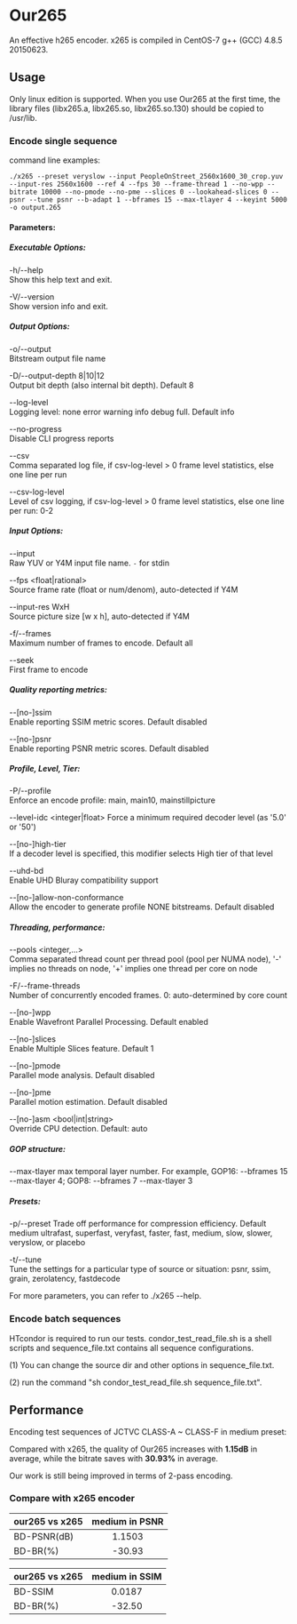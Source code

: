 # Our265

An effective h265 encoder. x265 is compiled in CentOS-7 g++ (GCC) 4.8.5 20150623. 

## Usage

Only linux edition is supported. When you use Our265 at the first time, the library files (libx265.a, libx265.so, libx265.so.130)  should be copied to /usr/lib.

### Encode single sequence

command line examples:

```
./x265 --preset veryslow --input PeopleOnStreet_2560x1600_30_crop.yuv --input-res 2560x1600 --ref 4 --fps 30 --frame-thread 1 --no-wpp --bitrate 10000 --no-pmode --no-pme --slices 0 --lookahead-slices 0 --psnr --tune psnr --b-adapt 1 --bframes 15 --max-tlayer 4 --keyint 5000 -o output.265
```

#### Parameters:

##### Executable Options:

-h/--help                        
Show this help text and exit.

-V/--version                    
Show version info and exit.

##### Output Options:
-o/--output <filename>           
Bitstream output file name

-D/--output-depth 8|10|12        
Output bit depth (also internal bit depth). Default 8
   
--log-level <string>          
Logging level: none error warning info debug full. Default info

--no-progress              
Disable CLI progress reports
   
--csv <filename>              
Comma separated log file, if csv-log-level > 0 frame level statistics, else one line per run
   
--csv-log-level <integer>     
Level of csv logging, if csv-log-level > 0 frame level statistics, else one line per run: 0-2
   
##### Input Options:
--input <filename>            
Raw YUV or Y4M input file name. `-` for stdin
   
--fps <float|rational>        
Source frame rate (float or num/denom), auto-detected if Y4M

--input-res WxH          
Source picture size [w x h], auto-detected if Y4M

-f/--frames <integer>            
Maximum number of frames to encode. Default all
   
--seek <integer>              
First frame to encode

##### Quality reporting metrics:

--[no-]ssim                   
Enable reporting SSIM metric scores. Default disabled

--[no-]psnr                  
Enable reporting PSNR metric scores. Default disabled

##### Profile, Level, Tier:
-P/--profile <string>            
Enforce an encode profile: main, main10, mainstillpicture
   
--level-idc <integer|float> 
Force a minimum required decoder level (as '5.0' or '50')

--[no-]high-tier              
If a decoder level is specified, this modifier selects High tier of that level

--uhd-bd                      
Enable UHD Bluray compatibility support

--[no-]allow-non-conformance            
Allow the encoder to generate profile NONE bitstreams. Default disabled

##### Threading, performance:

--pools <integer,...>         
Comma separated thread count per thread pool (pool per NUMA node), '-' implies no threads on node, '+' implies one thread per core on node

-F/--frame-threads <integer>       
Number of concurrently encoded frames. 0: auto-determined by core count
   
--[no-]wpp                 
Enable Wavefront Parallel Processing. Default enabled

--[no-]slices <integer>   
Enable Multiple Slices feature. Default 1

--[no-]pmode                  
Parallel mode analysis. Default disabled

--[no-]pme                    
Parallel motion estimation. Default disabled

--[no-]asm <bool|int|string>     
Override CPU detection. Default: auto

##### GOP structure:
--max-tlayer
max temporal layer number. For example, GOP16: --bframes 15 --max-tlayer 4; GOP8: --bframes 7 --max-tlayer 3

##### Presets:

-p/--preset <string>
Trade off performance for compression efficiency. Default medium
ultrafast, superfast, veryfast, faster, fast, medium, slow, slower, veryslow, or placebo

-t/--tune <string>  
Tune the settings for a particular type of source or situation: psnr, ssim, grain, zerolatency, fastdecode

For more parameters, you can refer to ./x265 --help.

### Encode batch sequences
HTcondor is required to run our tests. condor_test_read_file.sh is a shell scripts and sequence_file.txt contains all sequence configurations.

(1) You can change the source dir and other options in sequence_file.txt.

(2) run the command "sh condor_test_read_file.sh sequence_file.txt".

## Performance
Encoding test sequences of JCTVC CLASS-A ~ CLASS-F in medium preset:

Compared with x265, the quality of Our265 increases with **1.15dB** in average, while the bitrate saves with **30.93%** in average.

Our work is still being improved in terms of 2-pass encoding.



### Compare with x265 encoder

|  our265 vs x265      | medium in PSNR  |
| --------   | :-----:  |
| BD-PSNR(dB)|1.1503  | 
| BD-BR(%)|   -30.93   | 

|  our265 vs x265      | medium in SSIM
| --------   | :-----:  |
| BD-SSIM| 0.0187 |
| BD-BR(%)| -32.50 |


